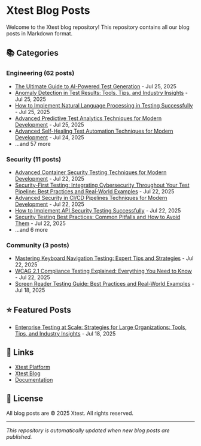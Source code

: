 # Xtest Blog Posts

Welcome to the Xtest blog repository! This repository contains all our blog posts in Markdown format.

## 📚 Categories

### Engineering (62 posts)

- [The Ultimate Guide to AI-Powered Test Generation](posts/2025/2025-07-25-the-ultimate-guide-to-ai-powered-test-generation.md) - Jul 25, 2025
- [Anomaly Detection in Test Results: Tools, Tips, and Industry Insights](posts/2025/2025-07-25-anomaly-detection-in-test-results-tools-tips-and-industry-insights.md) - Jul 25, 2025
- [How to Implement Natural Language Processing in Testing Successfully](posts/2025/2025-07-25-how-to-implement-natural-language-processing-in-testing-successfully.md) - Jul 25, 2025
- [Advanced Predictive Test Analytics Techniques for Modern Development](posts/2025/2025-07-25-advanced-predictive-test-analytics-techniques-for-modern-development.md) - Jul 25, 2025
- [Advanced Self-Healing Test Automation Techniques for Modern Development](posts/2025/2025-07-24-advanced-self-healing-test-automation-techniques-for-modern-development.md) - Jul 24, 2025
- ...and 57 more

### Security (11 posts)

- [Advanced Container Security Testing Techniques for Modern Development](posts/2025/2025-07-22-advanced-container-security-testing-techniques-for-modern-development.md) - Jul 22, 2025
- [Security-First Testing: Integrating Cybersecurity Throughout Your Test Pipeline: Best Practices and Real-World Examples](posts/2025/2025-07-22-security-first-testing-integrating-cybersecurity-throughout-your-test-pipeline-best-practices-and-real-world-examples.md) - Jul 22, 2025
- [Advanced Security in CI/CD Pipelines Techniques for Modern Development](posts/2025/2025-07-22-advanced-security-in-cicd-pipelines-techniques-for-modern-development.md) - Jul 22, 2025
- [How to Implement API Security Testing Successfully](posts/2025/2025-07-22-how-to-implement-api-security-testing-successfully.md) - Jul 22, 2025
- [Security Testing Best Practices: Common Pitfalls and How to Avoid Them](posts/2025/2025-07-22-security-testing-best-practices-common-pitfalls-and-how-to-avoid-them.md) - Jul 22, 2025
- ...and 6 more

### Community (3 posts)

- [Mastering Keyboard Navigation Testing: Expert Tips and Strategies](posts/2025/2025-07-22-mastering-keyboard-navigation-testing-expert-tips-and-strategies.md) - Jul 22, 2025
- [WCAG 2.1 Compliance Testing Explained: Everything You Need to Know](posts/2025/2025-07-22-wcag-21-compliance-testing-explained-everything-you-need-to-know.md) - Jul 22, 2025
- [Screen Reader Testing Guide: Best Practices and Real-World Examples](posts/2025/2025-07-18-screen-reader-testing-guide-best-practices-and-real-world-examples.md) - Jul 18, 2025

## ⭐ Featured Posts

- [Enterprise Testing at Scale: Strategies for Large Organizations: Tools, Tips, and Industry Insights](posts/2025/2025-07-18-enterprise-testing-at-scale-strategies-for-large-organizations-tools-tips-and-industry-insights.md) - Jul 18, 2025

## 🔗 Links

- [Xtest Platform](https://xtest.io)
- [Xtest Blog](https://xtest.io/blog)
- [Documentation](https://xtest.io/docs)

## 📝 License

All blog posts are © 2025 Xtest. All rights reserved.

---

*This repository is automatically updated when new blog posts are published.*
